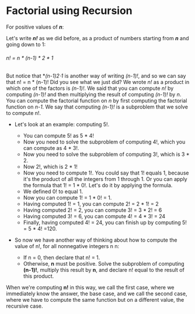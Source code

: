 # Factorial using Recursion

For positive values of __*n*__:
 
Let's write __*n!*__ as we did before, as a product of numbers starting from 
__*n*__ and going down to 1:
 
###### n! = n * (n-1) * 2 * 1

But notice that **(n-1)*2⋅1** is another way of writing *(n-1)!*, and so we can say that n! = n * (n-1)! Did you see what we just did? We wrote *n!* as a product in which one of the factors is *(n-1)!*. We said that you can compute *n!* by computing *(n-1)!* and then multiplying the result of computing *(n-1)!* by *n*. You can compute the factorial function on *n* by first computing the factorial function on *n-1*. We say that computing *(n-1)!* is a subproblem that we solve to compute n!.

* Let's look at an example: computing 5!.
	* You can compute 5! as 5 * 4!
	* Now you need to solve the subproblem of computing 4!, which you can compute as 4 * 3!.
	* Now you need to solve the subproblem of computing 3!, which is 3 * 2.
	* Now 2!, which is 2 * 1!
	* Now you need to compute 1!. You could say that 1! equals 1, because it's the product of all the integers from 1 through 1. Or you can    apply the formula that 1! = 1 * 0!. Let's do it by applying the formula.
	* We defined 0! to equal 1.
	* Now you can compute 1! = 1 * 0! = 1.
	* Having computed 1! = 1, you can compute 2! = 2 * 1! = 2 
	* Having computed 2! = 2, you can compute 3! = 3 * 2! = 6 
	* Having computed 3! = 6, you can compute 4! = 4 * 3! = 24 
	* Finally, having computed 4! = 24, you can finish up by computing 5! = 5 * 4! =120.

* So now we have another way of thinking about how to compute the value of n!, for all nonnegative integers n n:
	* If n = 0, then declare that n! = 1.
	* Otherwise, __n__ must be positive. Solve the subproblem of computing __(n-1)!__, multiply this result by __n__, and declare n! equal to the result of this product.

When we're computing __n!__ in this way, we call the first case, where we immediately know the answer, the base case, and we call the second case, where we have to compute the same function but on a different value, the recursive case.
